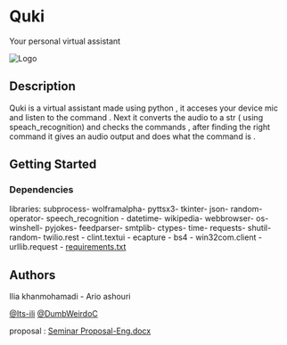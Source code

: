# Quki

Your personal virtual assistant 


![Logo](https://user-images.githubusercontent.com/118632534/223983627-6d03ed12-5f72-4245-bd05-5dbce8d2e710.png)



## Description

Quki is a virtual assistant made using python , it acceses your device mic  and listen to the command . Next it converts the audio to a str ( using speach_recognition) and checks the commands , after finding the right command it gives an audio output and does what the command is .

## Getting Started


### Dependencies

libraries: 
 subprocess-
 wolframalpha-
 pyttsx3-
  tkinter-
  json-
  random-
  operator-
  speech_recognition -
  datetime-
  wikipedia-
  webbrowser-
  os-
  winshell-
 pyjokes-
 feedparser-
 smtplib-
 ctypes-
 time-
 requests-
 shutil-
 random-
 twilio.rest -
 clint.textui -
 ecapture -
 bs4 -
 win32com.client -
 urllib.request -
 [requirements.txt](https://github.com/Its-ili/Quki/files/10253850/requirements.txt)



## Authors

Ilia khanmohamadi - Ario ashouri

[@Its-ili](https://github.com/Its-ili) [@DumbWeirdoC](https://github.com/DumbWeirdoC)

 proposal : [Seminar Proposal-Eng.docx](https://github.com/Its-ili/Quki/files/10226877/Seminar.Proposal-Eng.docx)
